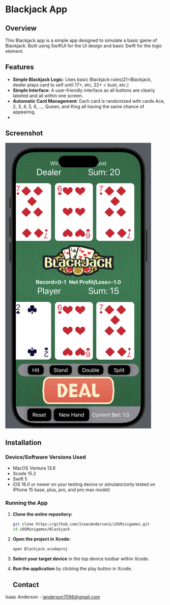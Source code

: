 # Blackjack App

## Overview

This Blackjack app is a simple app designed to simulate a basic game of Blackjack. Built using SwiftUI for the UI design and basic Swift for the logic element. 

## Features 

- **Simple Blackjack Logic**: Uses basic Blackjack rules(21=Blackjack, dealer plays card to self until 17+, etc, 22+ = bust, etc.)
- **Simple Interface**: A user-friendly interface as all buttons are clearly labeled and all within one screen.
- **Automatic Card Management**: Each card is randomized with cards Ace, 2, 3, 4, 5, 6, ..., Queen, and King all having the same chance of appearing.
- 

## Screenshot

![Blackjack Screen](Blackjack/Screenshots/BlackjackAppScreen.png)


## Installation

### Device/Software Versions Used

- MacOS Ventura 13.6
- Xcode 15.2
- Swift 5
- iOS 16.0 or newer on your testing device or simulator(only tested on iPhone 15 base, plus, pro, and pro max model)

### Running the App

1. **Clone the entire repository:**

    ```bash
    git clone https://github.com/IsaacAnderson1/iOSMinigames.git
    cd iOSMinigames/Blackjack
    ```

2. **Open the project in Xcode:**

    ```bash
    open Blackjack.xcodeproj
    ```

3. **Select your target device** in the top device toolbar within Xcode.

4. **Run the application** by clicking the play button in Xcode.


   ## Contact

Isaac Anderson - ianderson7596@gmail.com
